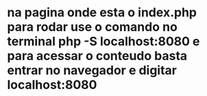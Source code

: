# na pagina onde esta o index.php para rodar use o comando no terminal php -S localhost:8080 e para acessar o conteudo basta entrar no navegador e digitar localhost:8080
